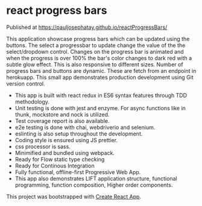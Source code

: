 # react progress bars

Published at https://pauljosephatay.github.io/reactProgressBars/

This application showcase progress bars which can be updated using the buttons. The select a progressbar to update
change the value of the the select/dropdown control. Changes on the progress bar is animated and when the progress
is over 100% the bar's color changes to dark red with a subtle glow effect. This is also responsive to different sizes. Number of progress bars and buttons are dynamic. These are fetch from an endpoint in herokuapp. This small app
demonstrates production development using Git version control.

- This app is built with react redux in ES6 syntax features through TDD methodology.
- Unit testing is done with jest and enzyme. For async functions like in thunk, mockstore and nock is utilized.
- Test coverage report is also available. 
- e2e testing is done with chai, webdriverio and selenium.
- eslinting is also setup throughout the development.
- Coding style is ensured using JS prettier.
- css processor is sass.
- Minimified and bundled using webpack.
- Ready for Flow static type checking
- Ready for Continous Integration
- Fully functional, offline-first Progressive Web App.
- This app also demonstrates LIFT application structure, functional programming, function composition, Higher order components.


This project was bootstrapped with [Create React App](https://github.com/facebookincubator/create-react-app).


